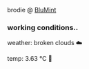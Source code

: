 brodie @ [BluMint](https://www.linkedin.com/company/blumint-io/)

<!--weather_start-->
### working conditions..

weather: broken clouds ☁️

temp: 3.63 °C 🧥

<!--weather_end-->
